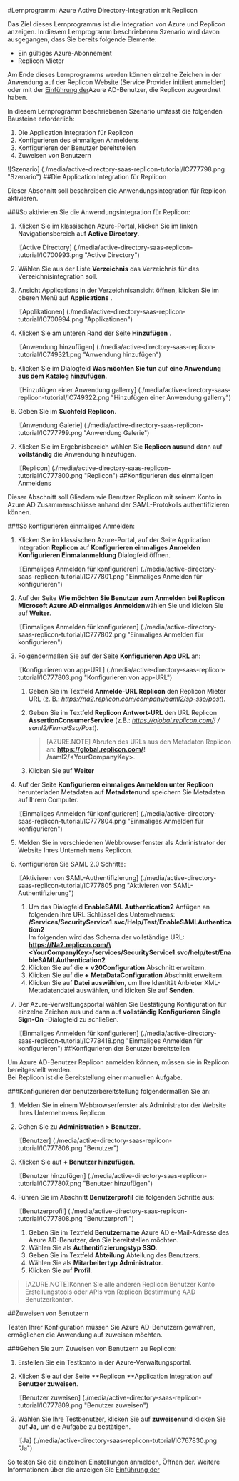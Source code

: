 <properties 
    pageTitle="Lernprogramm: Azure Active Directory-Integration mit Replicon | Microsoft Azure" 
    description="Erfahren Sie, wie mit Replicon in Azure Active Directory-auf automatisierte Bereitstellung und mehr!" 
    services="active-directory" 
    authors="jeevansd"  
    documentationCenter="na" 
    manager="femila"/>
<tags 
    ms.service="active-directory" 
    ms.devlang="na" 
    ms.topic="article" 
    ms.tgt_pltfrm="na" 
    ms.workload="identity" 
    ms.date="09/26/2016" 
    ms.author="jeedes" />

#<a name="tutorial-azure-active-directory-integration-with-replicon"></a>Lernprogramm: Azure Active Directory-Integration mit Replicon
  
Das Ziel dieses Lernprogramms ist die Integration von Azure und Replicon anzeigen. In diesem Lernprogramm beschriebenen Szenario wird davon ausgegangen, dass Sie bereits folgende Elemente:

-   Ein gültiges Azure-Abonnement
-   Replicon Mieter
  
Am Ende dieses Lernprogramms werden können einzelne Zeichen in der Anwendung auf der Replicon Website (Service Provider initiiert anmelden) oder mit der [Einführung der](active-directory-saas-access-panel-introduction.md)Azure AD-Benutzer, die Replicon zugeordnet haben.
  
In diesem Lernprogramm beschriebenen Szenario umfasst die folgenden Bausteine erforderlich:

1.  Die Application Integration für Replicon
2.  Konfigurieren des einmaligen Anmeldens
3.  Konfigurieren der Benutzer bereitstellen
4.  Zuweisen von Benutzern

![Szenario] (./media/active-directory-saas-replicon-tutorial/IC777798.png "Szenario")
##<a name="enabling-the-application-integration-for-replicon"></a>Die Application Integration für Replicon
  
Dieser Abschnitt soll beschreiben die Anwendungsintegration für Replicon aktivieren.

###<a name="to-enable-the-application-integration-for-replicon-perform-the-following-steps"></a>So aktivieren Sie die Anwendungsintegration für Replicon:

1.  Klicken Sie im klassischen Azure-Portal, klicken Sie im linken Navigationsbereich auf **Active Directory**.

    ![Active Directory] (./media/active-directory-saas-replicon-tutorial/IC700993.png "Active Directory")

2.  Wählen Sie aus der Liste **Verzeichnis** das Verzeichnis für das Verzeichnisintegration soll.

3.  Ansicht Applications in der Verzeichnisansicht öffnen, klicken Sie im oberen Menü auf **Applications** .

    ![Applikationen] (./media/active-directory-saas-replicon-tutorial/IC700994.png "Applikationen")

4.  Klicken Sie am unteren Rand der Seite **Hinzufügen** .

    ![Anwendung hinzufügen] (./media/active-directory-saas-replicon-tutorial/IC749321.png "Anwendung hinzufügen")

5.  Klicken Sie im Dialogfeld **Was möchten Sie tun** auf **eine Anwendung aus dem Katalog hinzufügen**.

    ![Hinzufügen einer Anwendung gallerry] (./media/active-directory-saas-replicon-tutorial/IC749322.png "Hinzufügen einer Anwendung gallerry")

6.  Geben Sie im **Suchfeld** **Replicon**.

    ![Anwendung Galerie] (./media/active-directory-saas-replicon-tutorial/IC777799.png "Anwendung Galerie")

7.  Klicken Sie im Ergebnisbereich wählen Sie **Replicon aus**und dann auf **vollständig** die Anwendung hinzufügen.

    ![Replicon] (./media/active-directory-saas-replicon-tutorial/IC777800.png "Replicon")
##<a name="configuring-single-sign-on"></a>Konfigurieren des einmaligen Anmeldens
  
Dieser Abschnitt soll Gliedern wie Benutzer Replicon mit seinem Konto in Azure AD Zusammenschlüsse anhand der SAML-Protokolls authentifizieren können.

###<a name="to-configure-single-sign-on-perform-the-following-steps"></a>So konfigurieren einmaliges Anmelden:

1.  Klicken Sie im klassischen Azure-Portal, auf der Seite Application Integration **Replicon** auf **Konfigurieren einmaliges Anmelden** **Konfigurieren Einmalanmeldung** Dialogfeld öffnen.

    ![Einmaliges Anmelden für konfigurieren] (./media/active-directory-saas-replicon-tutorial/IC777801.png "Einmaliges Anmelden für konfigurieren")

2.  Auf der Seite **Wie möchten Sie Benutzer zum Anmelden bei Replicon** **Microsoft Azure AD einmaliges Anmelden**wählen Sie und klicken Sie auf **Weiter**.

    ![Einmaliges Anmelden für konfigurieren] (./media/active-directory-saas-replicon-tutorial/IC777802.png "Einmaliges Anmelden für konfigurieren")

3.  Folgendermaßen Sie auf der Seite **Konfigurieren App URL** an:

    ![Konfigurieren von app-URL] (./media/active-directory-saas-replicon-tutorial/IC777803.png "Konfigurieren von app-URL")

    1.  Geben Sie im Textfeld **Anmelde-URL Replicon** den Replicon Mieter URL (z. B.: *https://na2.replicon.com/company/saml2/sp-sso/post*).
    2.  Geben Sie im Textfeld **Replicon Antwort-URL** den URL Replicon **AssertionConsumerService** (z.B.: *https://global.replicon.com/! / saml2/Firma/Sso/Post*).  

        >[AZURE.NOTE] Abrufen des URLs aus den Metadaten Replicon an:         **https://global.replicon.com/! /saml2/\<YourCompanyKey\>**.

    3.  Klicken Sie auf **Weiter**

4.  Auf der Seite **Konfigurieren einmaliges Anmelden unter Replicon** herunterladen Metadaten auf **Metadaten**und speichern Sie Metadaten auf Ihrem Computer.

    ![Einmaliges Anmelden für konfigurieren] (./media/active-directory-saas-replicon-tutorial/IC777804.png "Einmaliges Anmelden für konfigurieren")

5.  Melden Sie in verschiedenen Webbrowserfenster als Administrator der Website Ihres Unternehmens Replicon.

6.  Konfigurieren Sie SAML 2.0 Schritte:

    ![Aktivieren von SAML-Authentifizierung] (./media/active-directory-saas-replicon-tutorial/IC777805.png "Aktivieren von SAML-Authentifizierung")

    1.  Um das Dialogfeld **EnableSAML Authentication2** Anfügen an folgenden Ihre URL Schlüssel des Unternehmens:  
        **/Services/SecurityService1.svc/Help/Test/EnableSAMLAuthentication2**  
        Im folgenden wird das Schema der vollständige URL:  
        **https://Na2.replicon.com/\<YourCompanyKey\>/services/SecurityService1.svc/help/test/EnableSAMLAuthentication2**
    2.  Klicken Sie auf die **+** **v20Configuration** Abschnitt erweitern.
    3.  Klicken Sie auf die **+** **MetaDataConfiguration** Abschnitt erweitern.
    4.  Klicken Sie auf **Datei auswählen**, um Ihre Identität Anbieter XML-Metadatendatei auswählen, und klicken Sie auf **Senden**.

7.  Der Azure-Verwaltungsportal wählen Sie Bestätigung Konfiguration für einzelne Zeichen aus und dann auf **vollständig** **Konfigurieren Single Sign-On** -Dialogfeld zu schließen.

    ![Einmaliges Anmelden für konfigurieren] (./media/active-directory-saas-replicon-tutorial/IC778418.png "Einmaliges Anmelden für konfigurieren")
##<a name="configuring-user-provisioning"></a>Konfigurieren der Benutzer bereitstellen
  
Um Azure AD-Benutzer Replicon anmelden können, müssen sie in Replicon bereitgestellt werden.  
Bei Replicon ist die Bereitstellung einer manuellen Aufgabe.

###<a name="to-configure-user-provisioning-perform-the-following-steps"></a>Konfigurieren der benutzerbereitstellung folgendermaßen Sie an:

1.  Melden Sie in einem Webbrowserfenster als Administrator der Website Ihres Unternehmens Replicon.

2.  Gehen Sie zu **Administration \> Benutzer**.

    ![Benutzer] (./media/active-directory-saas-replicon-tutorial/IC777806.png "Benutzer")

3.  Klicken Sie auf **+ Benutzer hinzufügen**.

    ![Benutzer hinzufügen] (./media/active-directory-saas-replicon-tutorial/IC777807.png "Benutzer hinzufügen")

4.  Führen Sie im Abschnitt **Benutzerprofil** die folgenden Schritte aus:

    ![Benutzerprofil] (./media/active-directory-saas-replicon-tutorial/IC777808.png "Benutzerprofil")

    1.  Geben Sie im Textfeld **Benutzername** Azure AD e-Mail-Adresse des Azure AD-Benutzer, den Sie bereitstellen möchten.
    2.  Wählen Sie als **Authentifizierungstyp** **SSO**.
    3.  Geben Sie im Textfeld **Abteilung** Abteilung des Benutzers.
    4.  Wählen Sie als **Mitarbeitertyp** **Administrator**.
    5.  Klicken Sie auf **Profil**.

>[AZURE.NOTE]Können Sie alle anderen Replicon Benutzer Konto Erstellungstools oder APIs von Replicon Bestimmung AAD Benutzerkonten.

##<a name="assigning-users"></a>Zuweisen von Benutzern
  
Testen Ihrer Konfiguration müssen Sie Azure AD-Benutzern gewähren, ermöglichen die Anwendung auf zuweisen möchten.

###<a name="to-assign-users-to-replicon-perform-the-following-steps"></a>Gehen Sie zum Zuweisen von Benutzern zu Replicon:

1.  Erstellen Sie ein Testkonto in der Azure-Verwaltungsportal.

2.  Klicken Sie auf der Seite **Replicon **Application Integration auf **Benutzer zuweisen**.

    ![Benutzer zuweisen] (./media/active-directory-saas-replicon-tutorial/IC777809.png "Benutzer zuweisen")

3.  Wählen Sie Ihre Testbenutzer, klicken Sie auf **zuweisen**und klicken Sie auf **Ja,** um die Aufgabe zu bestätigen.

    ![Ja] (./media/active-directory-saas-replicon-tutorial/IC767830.png "Ja")
  
So testen Sie die einzelnen Einstellungen anmelden, Öffnen der. Weitere Informationen über die anzeigen Sie [Einführung der](active-directory-saas-access-panel-introduction.md)